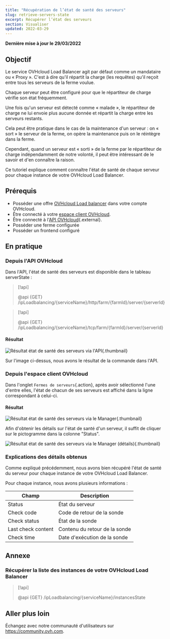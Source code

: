 ```yaml
---
title: "Récupération de l’état de santé des serveurs"
slug: retrieve-servers-state
excerpt: Récupérer l’état des serveurs
section: Visualiser
updated: 2022-03-29
---
```


**Dernière mise à jour le 29/03/2022**

## Objectif

Le service OVHcloud Load Balancer agit par défaut comme un mandataire ou « Proxy ». C'est à dire qu'il répartit la charge (les requêtes) qu'il reçoit entre tous les serveurs de la ferme voulue.

Chaque serveur peut être configuré pour que le répartiteur de charge vérifie son état fréquemment.

Une fois qu'un serveur est détecté comme « malade », le répartiteur de charge ne lui envoie plus aucune donnée et répartit la charge entre les serveurs restants.

Cela peut être pratique dans le cas de la maintenance d'un serveur : on « sort » le serveur de la ferme, on opère la maintenance puis on le réintègre dans la ferme.

Cependant, quand un serveur est « sorti » de la ferme par le répartiteur de charge indépendamment de notre volonté, il peut être intéressant de le savoir et d'en connaître la raison.

Ce tutoriel explique comment connaître l'état de santé de chaque serveur pour chaque instance de votre OVHcloud Load Balancer.

## Prérequis

- Posséder une offre [OVHcloud Load balancer](https://www.ovh.com/fr/solutions/load-balancer/) dans votre compte OVHcloud.
- Être connecté à votre [espace client OVHcloud](https://www.ovh.com/auth/?action=gotomanager&from=https://www.ovh.com/fr/&ovhSubsidiary=fr).
- Être connecté à l'[API OVHcloud](https://api.ovh.com/){.external}.
- Posséder une ferme configurée
- Posséder un frontend configuré

## En pratique

### Depuis l'API OVHcloud

Dans l'API, l'état de santé des serveurs est disponible dans le tableau serverState :

> [!api]
>
> @api {GET} /ipLoadbalancing/{serviceName}/http/farm/{farmId}/server/{serverId}
> 

> [!api]
>
> @api {GET} /ipLoadbalancing/{serviceName}/tcp/farm/{farmId}/server/{serverId}
> 

#### Résultat

![Résultat état de santé des serveurs via l'API](images/result_serversStateApi.png){.thumbnail}

Sur l'image ci-dessus, nous avons le résultat de la commande dans l'API.

### Depuis l'espace client OVHcloud

Dans l'onglet `Fermes de serveurs`{.action}, après avoir sélectionné l'une d'entre elles, l'état de chacun de ses serveurs est affiché dans la ligne correspondant à celui-ci.

#### Résultat

![Résultat état de santé des serveurs via le Manager](images/farm_server_health.png){.thumbnail}

Afin d'obtenir les détails sur l'état de santé d'un serveur, il suffit de cliquer sur le pictogramme dans la colonne "Status".

![Résultat état de santé des serveurs via le Manager (détails)](images/server_health_detail.png){.thumbnail}


### Explications des détails obtenus

Comme expliqué précédemment, nous avons bien récupéré l'état de santé du serveur pour chaque instance de votre OVHcloud Load Balancer.

Pour chaque instance, nous avons plusieurs informations :

|Champ|Description|
|---|---|
|Status|État du serveur|
|Check code|Code de retour de la sonde|
|Check status|État de la sonde|
|Last check content|Contenu du retour de la sonde|
|Check time|Date d'exécution de la sonde|

## Annexe

### Récupérer la liste des instances de votre OVHcloud Load Balancer

> [!api]
>
> @api {GET} /ipLoadbalancing/{serviceName}/instancesState
> 

## Aller plus loin

Échangez avec notre communauté d'utilisateurs sur <https://community.ovh.com>.
